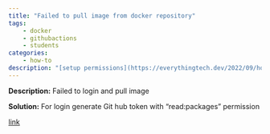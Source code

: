 ```yaml
---
title: "Failed to pull image from docker repository" 
tags: 
    - docker
    - githubactions
    - students
categories:
    - how-to
description: "[setup permissions](https://everythingtech.dev/2022/09/how-to-fix-docker-unauthorized-from-pulling-from-github-private-packages-ghcr-io)"
---
```

**Description:** Failed to login and pull image

**Solution:** For login generate Git hub token with “read:packages” permission

[link](https://everythingtech.dev/2022/09/how-to-fix-docker-unauthorized-from-pulling-from-github-private-packages-ghcr-io)
